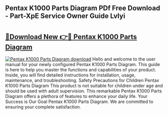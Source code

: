 ## Pentax K1000 Parts Diagram PDf Free Download - Part-XpE Service Owner Guide Lvlyi

# <h2><a href="http://dfpkf4c.blite.top/?on=Pentax+K1000+Parts+Diagram">🔗Download New 👉🔴 Pentax K1000 Parts Diagram</a></h2>

[![Pentax K1000 Parts Diagram download](https://i.imgur.com/lujVjoI.png)](http://dfpkf4c.blite.top/?on=Pentax+K1000+Parts+Diagram)
Hello and welcome to the user manual for your newly configured Pentax K1000 Parts Diagram. This guide is here to help you master the functions and capabilities of your product. Inside, you will find detailed instructions for installation, usage, maintenance, and troubleshooting. Safety Precautions for Children Pentax K1000 Parts Diagram This product is not suitable for children under age and should be used with adult supervision. This remarkable Pentax K1000 Parts Diagram offers a plethora of features to enhance your daily life. Your Success is Our Goal Pentax K1000 Parts Diagram. We are committed to ensuring your complete satisfaction.
